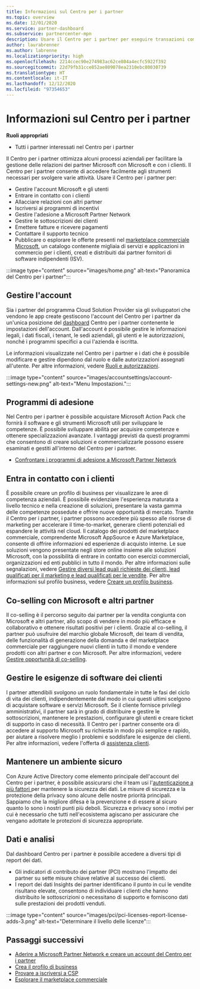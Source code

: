```yaml
---
title: Informazioni sul Centro per i partner
ms.topic: overview
ms.date: 12/01/2020
ms.service: partner-dashboard
ms.subservice: partnercenter-mpn
description: Usare il Centro per i partner per eseguire transazioni commerciali con Microsoft e con i clienti
author: laurabrenner
ms.author: labrenne
ms.localizationpriority: high
ms.openlocfilehash: 2214ccec90e274983ac62ce804a4ecfc5922f392
ms.sourcegitcommit: 22d79fb31cce852ae809078ea2310ebc80030739
ms.translationtype: HT
ms.contentlocale: it-IT
ms.lasthandoff: 12/12/2020
ms.locfileid: "97354653"
---
```

# <a name="what-is-partner-center"></a>Informazioni sul Centro per i partner

**Ruoli appropriati**

- Tutti i partner interessati nel Centro per i partner

Il Centro per i partner ottimizza alcuni processi aziendali per facilitare la gestione delle relazioni dei partner Microsoft con Microsoft e con i clienti. Il Centro per i partner consente di accedere facilmente agli strumenti necessari per svolgere varie attività. Usare il Centro per i partner per:

- Gestire l'account Microsoft e gli utenti 
- Entrare in contatto con i clienti 
- Allacciare relazioni con altri partner 
- Iscriversi ai programmi di incentivi
- Gestire l'adesione a Microsoft Partner Network 
- Gestire le sottoscrizioni dei clienti
- Emettere fatture e ricevere pagamenti
- Contattare il supporto tecnico
- Pubblicare o esplorare le offerte presenti nel [marketplace commerciale Microsoft](/azure/marketplace), un catalogo contenente migliaia di servizi e applicazioni in commercio per i clienti, creati e distribuiti dai partner fornitori di software indipendenti (ISV).

:::image type="content" source="images/home.png" alt-text="Panoramica del Centro per i partner":::

## <a name="manage-your-account"></a>Gestire l'account

Sia i partner del programma Cloud Solution Provider sia gli sviluppatori che vendono le app create gestiscono l'account del Centro per i partner da un'unica posizione del [dashboard](https://partner.microsoft.com/dashboard/home) Centro per i partner contenente le impostazioni dell'account. Dall'account è possibile gestire le informazioni legali, i dati fiscali, i tenant, le sedi aziendali, gli utenti e le autorizzazioni, nonché i programmi specifici a cui l'azienda è iscritta. 

Le informazioni visualizzate nel Centro per i partner e i dati che è possibile modificare e gestire dipendono dal ruolo e dalle autorizzazioni assegnati all'utente. Per altre informazioni, vedere [Ruoli e autorizzazioni](permissions-overview.md).

:::image type="content" source="images/accountsettings/account-settings-new.png" alt-text="Menu Impostazioni.":::


## <a name="membership-programs"></a>Programmi di adesione

Nel Centro per i partner è possibile acquistare Microsoft Action Pack che fornirà il software e gli strumenti Microsoft utili per sviluppare le competenze. È possibile sviluppare abilità per acquisire competenze e ottenere specializzazioni avanzate. I vantaggi previsti da questi programmi che consentono di creare soluzioni e commercializzarle possono essere esaminati e gestiti all'interno del Centro per i partner.

- [Confrontare i programmi di adesione a Microsoft Partner Network](https://partner.microsoft.com/membership/compare-offers) 

## <a name="connect-with-customers"></a>Entra in contatto con i clienti 

È possibile creare un profilo di business per visualizzare le aree di competenza aziendali. È possibile evidenziare l'esperienza maturata a livello tecnico e nella creazione di soluzioni, presentare la vasta gamma delle competenze possedute e offrire nuove opportunità di mercato. Tramite il Centro per i partner, i partner possono accedere più spesso alle risorse di marketing per accelerare il time-to-market, generare clienti potenziali ed espandere le attività nel cloud. Il catalogo dei prodotti del marketplace commerciale, comprendente Microsoft AppSource e Azure Marketplace, consente di offrire informazioni ed esperienze di acquisto interne. Le sue soluzioni vengono presentate negli store online insieme alle soluzioni Microsoft, con la possibilità di entrare in contatto con esercizi commerciali, organizzazioni ed enti pubblici in tutto il mondo. Per altre informazioni sulle segnalazioni, vedere [Gestire diversi lead quali richieste dei clienti, lead qualificati per il marketing e lead qualificati per le vendite](manage-leads.md). Per altre informazioni sul profilo business, vedere [Creare un profilo business](create-a-marketing-profile.md).

## <a name="co-sell-with-microsoft-and-other-partners"></a>Co-selling con Microsoft e altri partner

Il co-selling è il percorso seguito dai partner per la vendita congiunta con Microsoft e altri partner, allo scopo di vendere in modo più efficace e collaborativo e ottenere risultati positivi per i clienti.  Grazie al co-selling, il partner può usufruire del marchio globale Microsoft, dei team di vendita, delle funzionalità di generazione della domanda e del marketplace commerciale per raggiungere nuovi clienti in tutto il mondo e vendere prodotti con altri partner e con Microsoft. Per altre informazioni, vedere [Gestire opportunità di co-selling](manage-co-sell-opportunities.md).

## <a name="manage-your-customers-software-needs"></a>Gestire le esigenze di software dei clienti

I partner attendibili svolgono un ruolo fondamentale in tutte le fasi del ciclo di vita dei clienti, indipendentemente dal modo in cui questi ultimi scelgono di acquistare software e servizi Microsoft. Se il cliente fornisce privilegi amministrativi, il partner sarà in grado di distribuire e gestire le sottoscrizioni, mantenere le prestazioni, configurare gli utenti e creare ticket di supporto in caso di necessità. Il Centro per i partner consente ora di accedere al supporto Microsoft su richiesta in modo più semplice e rapido, per aiutare a risolvere meglio i problemi e soddisfare le esigenze dei clienti. Per altre informazioni, vedere l'offerta di [assistenza clienti](customer-support.md).

## <a name="maintain-a-secure-environment"></a>Mantenere un ambiente sicuro

Con Azure Active Directory come elemento principale dell'account del Centro per i partner, è possibile assicurarsi che il team usi l'[autenticazione a più fattori ](partner-security-requirements-mandating-mfa.md) per mantenere la sicurezza dei dati. Le misure di sicurezza e la protezione della privacy sono alcune delle nostre priorità principali. Sappiamo che la migliore difesa è la prevenzione e di essere al sicuro quanto lo sono i nostri punti più deboli. Sicurezza e privacy sono i motivi per cui è necessario che tutti nell'ecosistema agiscano per assicurare che vengano adottate le protezioni di sicurezza appropriate.

## <a name="data-and-analytics"></a>Dati e analisi

Dal dashboard Centro per i partner è possibile accedere a diversi tipi di report dei dati. 

- Gli indicatori di contributo dei partner (PCI) mostrano l'impatto dei partner su sette misure chiave relative al successo dei clienti.
- I report dei dati Insights dei partner identificano il punto in cui le vendite risultano elevate, consentono di individuare i clienti che hanno distribuito le sottoscrizioni o necessitano di supporto e forniscono dati sulle prestazioni dei prodotti venduti.

:::image type="content" source="images/pci/pci-licenses-report-license-adds-3.png" alt-text="Determinare il livello delle licenze":::


## <a name="next-steps"></a>Passaggi successivi

- [Aderire a Microsoft Partner Network e creare un account del Centro per i partner](mpn-create-a-partner-center-account.md)
- [Crea il profilo di business](create-a-marketing-profile.md)
- [Provare a iscriversi a CSP](csp-overview.md)
- [Esplorare il marketplace commerciale](csp-commercial-marketplace-overview.md)

